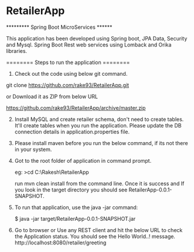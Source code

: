 # RetailerApp
********* Spring Boot MicroServices ******

This application has been developed using Spring boot, JPA Data, Security and Mysql.
Spring Boot Rest web services using Lomback and Orika libraries.

======== Steps to run the application ========

1) Check out the code using below git command.

  git clone https://github.com/rake93/RetailerApp.git

  or Download it as ZIP from below URL

  https://github.com/rake93/RetailerApp/archive/master.zip

2) Install MySQL and create retailer schema, don't need to create tables. It'll create tables when you run the application. Please update the DB connection details in application.properties file.

3) Please install maven before you run the below command, if its not there in your system.

4) Got to the root folder of application in command prompt.

   eg: >cd C:\Rakesh\RetailerApp

   run mvn clean install from the command line. Once it is success and If you look in the target directory you should see RetailerApp-0.0.1-SNAPSHOT.

5) To run that application, use the java -jar command:

   $ java -jar target/RetailerApp-0.0.1-SNAPSHOT.jar
 
6) Go to browser or Use any REST client and hit the below URL to check the Application status. You should see the Hello World..! message.
   http://localhost:8080/retailer/greeting
